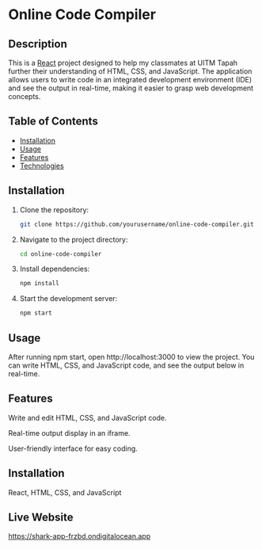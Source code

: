 # Online Code Compiler

## Description
This is a [React](https://reactjs.org/) project designed to help my classmates at UITM Tapah further their understanding of HTML, CSS, and JavaScript. The application allows users to write code in an integrated development environment (IDE) and see the output in real-time, making it easier to grasp web development concepts.

## Table of Contents
- [Installation](#installation)
- [Usage](#usage)
- [Features](#features)
- [Technologies](#technologies)

## Installation
1. Clone the repository:
   ```bash
   git clone https://github.com/yourusername/online-code-compiler.git
   ```
2. Navigate to the project directory:
   ```bash
   cd online-code-compiler
   ```
3. Install dependencies:
   ```bash
   npm install
   ```
3. Start the development server:
   ```bash
   npm start
   ```

## Usage

After running npm start, open http://localhost:3000 to view the project. You can write HTML, CSS, and JavaScript code, and see the output below in real-time.

## Features
Write and edit HTML, CSS, and JavaScript code.

Real-time output display in an iframe.

User-friendly interface for easy coding.

## Installation

React,
HTML,
CSS, and
JavaScript

## Live Website

https://shark-app-frzbd.ondigitalocean.app


